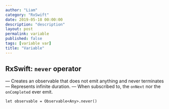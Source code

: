 ```yaml
---
author: "Liam"
category: "RxSwift"
date: 2019-05-18 00:00:00
description: "description"
layout: post
permalink: variable
published: false
tags: [variable var]
title: "Variable"
---
```


## RxSwift: `never` operator

— Creates an observable that does not emit anything and never terminates
— Represents infinite duration.
— When subscribed to, the `onNext` nor the `onCompleted` ever emit.

```
let observable = Observable<Any>.never()
```
